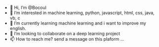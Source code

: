 - 👋 Hi, I’m @Bocoul
- 👀 I’m interested in machine learning, python, javascript, html, css, java, vb, c
- 🌱 I’m currently learning machine learning and  i want  to improve my english.
- 💞️ I’m looking to collaborate on a deep learning project
- 📫 How to reach me? send  a message  on this  plaform ...

<!---
Bocoul/Bocoul is a ✨ special ✨ repository because its `README.md` (this file) appears on your GitHub profile.
You can click the Preview link to take a look at your changes.
--->
